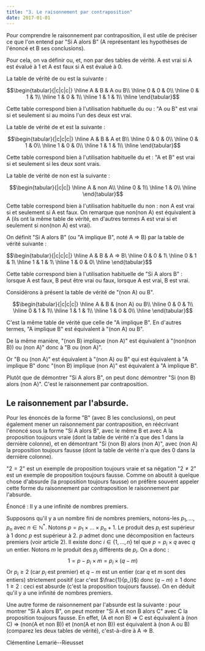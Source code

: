 ```yaml
---
title: "3. Le raisonnement par contraposition"
date: 2017-01-01
---
```


Pour comprendre le raisonnement par contraposition, il est utile de préciser ce que l'on entend par "Si A alors B" (A représentant les hypothèses de l'énoncé et B ses conclusions).

Pour cela, on va définir ou, et, non par des tables de vérité. A est vrai si A est évalué à 1 et A est faux si A est évalué à 0.

La table de vérité de ou est la suivante :

$$\begin{tabular}{|c|c|c|}
\hline
A & B & A ou B\\
\hline
0 & 0 & 0\\
\hline
0 & 1 & 1\\
\hline
1 & 0 & 1\\
\hline
1 & 1 & 1\\
\hline
\end{tabular}$$


Cette table correspond bien à l'utilisation habituelle du ou : "A ou B" est vrai si et seulement si au moins l'un des deux est vrai.

La table de vérité de et est la suivante :

$$\begin{tabular}{|c|c|c|}
\hline
A & B & A et B\\
\hline
0 & 0 & 0\\
\hline
0 & 1 & 0\\
\hline
1 & 0 & 0\\
\hline
1 & 1 & 1\\
\hline
\end{tabular}$$


Cette table correspond bien à l'utilisation habituelle du et : "A et B" est vrai si et seulement si les deux sont vrais.

La table de vérité de non est la suivante :

$$\begin{tabular}{|c|c|}
\hline
A & non A\\
\hline
0 & 1\\
\hline
1 & 0\\
\hline
\end{tabular}$$


Cette table correspond bien à l'utilisation habituelle du non : non A est vrai si et seulement si A est faux. On remarque que non(non A) est équivalent à A (ils ont la même table de vérité, en d'autres termes A est vrai si et seulement si non(non A) est vrai).

On définit "Si A alors B" (ou "A implique B", noté A $\Rightarrow$ B) par la table de vérité suivante :

$$\begin{tabular}{|c|c|c|}
\hline
A & B & A $\Rightarrow$ B\\
\hline
0 & 0 & 1\\
\hline
0 & 1 & 1\\
\hline
1 & 1 & 1\\
\hline
1 & 0 & 0\\
\hline
\end{tabular}$$


Cette table correspond bien à l'utilisation habituelle de "Si A alors B" : lorsque A est faux, B peut être vrai ou faux, lorsque A est vrai, B est vrai.

Considérons à présent la table de vérité de "(non A) ou B".

$$\begin{tabular}{|c|c|c|}
\hline
A & B & (non A) ou B\\
\hline
0 & 0 & 1\\
\hline
0 & 1 & 1\\
\hline
1 & 1 & 1\\
\hline
1 & 0 & 0\\
\hline
\end{tabular}$$


C'est la même table de vérité que celle de "A implique B". En d'autres termes, "A implique B" est équivalent à "(non A) ou B".

De la même manière, "(non B) implique (non A)" est équivalent à "(non(non B)) ou (non A)" donc à "B ou (non A)".

Or "B ou (non A)" est équivalent à "(non A) ou B" qui est équivalent à "A implique B" donc "(non B) implique (non A)" est équivalent à "A implique B".

Plutôt que de démontrer "Si A alors B", on peut donc démontrer "Si (non B) alors (non A)". C'est le raisonnement par contraposition.

## Le raisonnement par l'absurde. ##

Pour les énoncés de la forme "B" (avec B les conclusions), on peut également mener un raisonnement par contraposition, en réécrivant l'énoncé sous la forme "Si A alors B", avec le même B et avec A la proposition toujours vraie (dont la table de vérité n'a que des 1 dans la dernière colonne), et en démontrant "Si (non B) alors (non A)", avec (non A) la proposition toujours fausse (dont la table de vérité n'a que des 0 dans la dernière colonne).
 
 "$2 = 2$" est un exemple de proposition toujours vraie et sa négation "$2 \neq 2$" est un exemple de proposition toujours fausse. Comme on aboutit à quelque chose d'absurde (la proposition toujours fausse) on préfère souvent appeler cette forme du raisonnement par contraposition le raisonnement par l'absurde.

Énoncé : Il y a une infinité de nombres premiers.

Supposons qu'il y a un nombre fini de nombres premiers, notons-les $p_1,...,p_n$ avec $n\in\mathbb{N}^*$. Notons $p = p_1 \times ... \times p_n + 1$. Le produit des $p_i$ est supérieur à 1 donc $p$ est supérieur à 2. $p$ admet donc une décomposition en facteurs premiers (voir article 2). Il existe donc $i \in \{1,...,n\}$ tel que $p = p_i \times q$ avec $q$ un entier. Notons $m$ le produit des $p_j$ différents de $p_i$. On a donc :
$$1 = p - p_i \times m = p_i \times (q - m) $$
Or $p_i \geq 2$ (car $p_i$ est premier) et $q-m$ est un entier (car $q$ et $m$ sont des entiers) strictement positif (car c'est $\frac{1}{p_i}$) donc $(q-m) \geq 1$ donc $1 \geq 2$ : ceci est absurde (c'est la proposition toujours fausse).
On en déduit qu'il y a une infinité de nombres premiers.

Une autre forme de raisonnement par l'absurde est la suivante : pour montrer "Si A alors B", on peut montrer "Si A et non B alors C" avec C la proposition toujours fausse. En effet, (A et non B) $\Rightarrow$ C est équivalent à (non C) $\Rightarrow$ (non(A et non B)) et (non(A et non B)) est équivalent à (non A ou B) (comparez les deux tables de vérité), c'est-à-dire à A $\Rightarrow$ B.

Clémentine Lemarié--Rieusset
